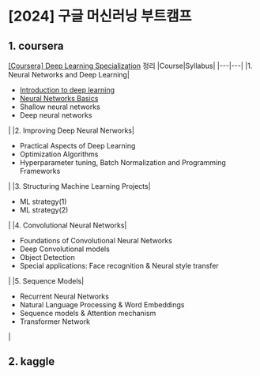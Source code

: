 # [2024] 구글 머신러닝 부트캠프
## 1. coursera
[[Coursera] Deep Learning Specialization](https://www.coursera.org/specializations/deep-learning) 정리
|Course|Syllabus|
|---|---|
|1. Neural Networks and Deep Learning|<ul> <li>[Introduction to deep learning](https://github.com/dpwls02142/google-ml-bootcamp/blob/main/coursera/%EC%8B%A0%EA%B2%BD%EB%A7%9D%20%EB%B0%8F%20%EB%94%A5%EB%9F%AC%EB%8B%9D/1%EC%A3%BC%EC%B0%A8.md)</li> <li>[Neural Networks Basics](https://github.com/dpwls02142/google-ml-bootcamp/blob/main/coursera/%EC%8B%A0%EA%B2%BD%EB%A7%9D%20%EB%B0%8F%20%EB%94%A5%EB%9F%AC%EB%8B%9D/2%EC%A3%BC%EC%B0%A8.md)</li> <li>Shallow neural networks</li> <li>Deep neural networks</li> </ul>|
|2. Improving Deep Neural Nerworks|<ul><li>Practical Aspects of Deep Learning</li> <li>Optimization Algorithms</li> <li>Hyperparameter tuning, Batch Normalization and Programming Frameworks</li></ul>|
|3. Structuring Machine Learning Projects|<ul><li>ML strategy(1)</li> <li>ML strategy(2)</li></ul>|
|4. Convolutional Neural Networks|<ul><li>Foundations of Convolutional Neural Networks</li> <li>Deep Convolutional models</li><li>Object Detection</li><li>Special applications: Face recognition & Neural style transfer</li></ul>|
|5. Sequence Models|<ul><li>Recurrent Neural Networks</li><li>Natural Language Processing & Word Embeddings</li><li>Sequence models & Attention mechanism</li><li>Transformer Network</li></ul>|

## 2. kaggle

